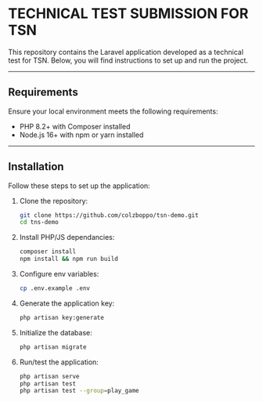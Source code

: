 # TECHNICAL TEST SUBMISSION FOR TSN

This repository contains the Laravel application developed as a technical test for TSN. Below, you will find instructions to set up and run the project.

---

## Requirements

Ensure your local environment meets the following requirements:

- PHP 8.2+ with Composer installed
- Node.js 16+ with npm or yarn installed

---

## Installation

Follow these steps to set up the application:

1. Clone the repository:
    ```bash
    git clone https://github.com/colzboppo/tsn-demo.git
    cd tns-demo
    ```
2. Install PHP/JS dependancies:
    ```bash
    composer install
    npm install && npm run build
    ```
3. Configure env variables:
    ```bash
    cp .env.example .env
    ```
4. Generate the application key:
    ```bash
    php artisan key:generate
    ```
5. Initialize the database:
    ```bash
    php artisan migrate
    ```
6. Run/test the application:
    ```bash
    php artisan serve
    php artisan test
    php artisan test --group=play_game
    ```